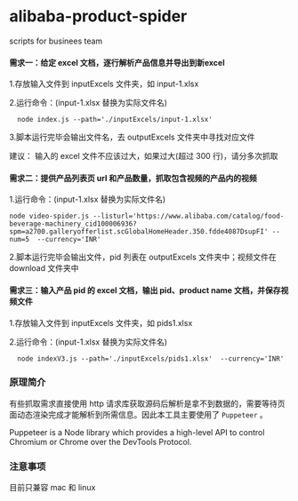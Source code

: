 # alibaba-product-spider
scripts for businees team

#### 需求一：给定 excel 文档，逐行解析产品信息并导出到新excel

1.存放输入文件到 inputExcels 文件夹，如 input-1.xlsx

2.运行命令：(input-1.xlsx 替换为实际文件名)

```
  node index.js --path='./inputExcels/input-1.xlsx' 
```

3.脚本运行完毕会输出文件名，去 outputExcels 文件夹中寻找对应文件

建议： 输入的 excel 文件不应该过大，如果过大(超过 300 行)，请分多次抓取

#### 需求二：提供产品列表页 url 和产品数量，抓取包含视频的产品内的视频

1.运行命令：(input-1.xlsx 替换为实际文件名)

```
node video-spider.js --listurl='https://www.alibaba.com/catalog/food-beverage-machinery_cid100006936?spm=a2700.galleryofferlist.scGlobalHomeHeader.350.fdde4087DsupFI' --num=5  --currency='INR'
```

2.脚本运行完毕会输出文件，pid 列表在 outputExcels 文件夹中；视频文件在 download 文件夹中

#### 需求三：输入产品 pid 的 excel 文档，输出 pid、product name 文档，并保存视频文件
1.存放输入文件到 inputExcels 文件夹，如 pids1.xlsx

2.运行命令：(input-1.xlsx 替换为实际文件名)
```
  node indexV3.js --path='./inputExcels/pids1.xlsx'  --currency='INR'
```

### 原理简介

有些抓取需求直接使用 http 请求库获取源码后解析是拿不到数据的，需要等待页面动态渲染完成才能解析到所需信息。因此本工具主要使用了 `Puppeteer` 。

Puppeteer is a Node library which provides a high-level API to control Chromium or Chrome over the DevTools Protocol.

### 注意事项

目前只兼容 mac 和 linux